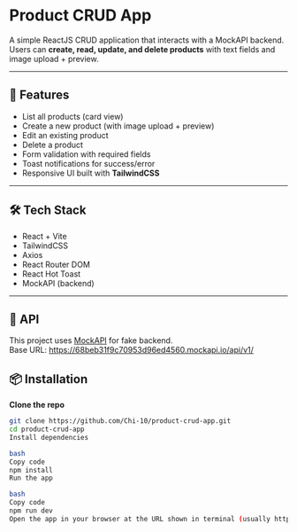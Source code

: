 # Product CRUD App

A simple ReactJS CRUD application that interacts with a MockAPI backend.  
Users can **create, read, update, and delete products** with text fields and image upload + preview.

---

## 🚀 Features
- List all products (card view)
- Create a new product (with image upload + preview)
- Edit an existing product
- Delete a product
- Form validation with required fields
- Toast notifications for success/error
- Responsive UI built with **TailwindCSS**

---

## 🛠 Tech Stack
- React + Vite
- TailwindCSS
- Axios
- React Router DOM
- React Hot Toast
- MockAPI (backend)

---

## 🔗 API
This project uses [MockAPI](https://mockapi.io/) for fake backend.  
Base URL: https://68beb31f9c70953d96ed4560.mockapi.io/api/v1/  

## 📦 Installation

**Clone the repo**
   ```bash
   git clone https://github.com/Chi-10/product-crud-app.git
   cd product-crud-app
Install dependencies

bash
Copy code
npm install
Run the app

bash
Copy code
npm run dev
Open the app in your browser at the URL shown in terminal (usually http://localhost:5173).


